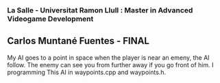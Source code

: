 ### La Salle - Universitat Ramon Llull : Master in Advanced Videogame Development
## Carlos Muntané Fuentes - FINAL

My AI goes to a point in space when the player is near an emeny, the AI follow. The enemy can see you from further away if you go front of him. I programming This AI in waypoints.cpp and waypoints.h.
